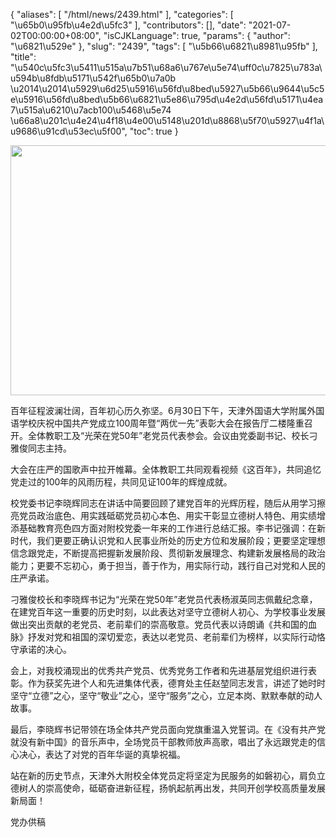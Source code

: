 {
    "aliases": [
        "/html/news/2439.html"
    ],
    "categories": [
        "\u65b0\u95fb\u4e2d\u5fc3"
    ],
    "contributors": [],
    "date": "2021-07-02T00:00:00+08:00",
    "isCJKLanguage": true,
    "params": {
        "author": "\u6821\u529e"
    },
    "slug": "2439",
    "tags": [
        "\u5b66\u6821\u8981\u95fb"
    ],
    "title": "\u540c\u5fc3\u5411\u515a\u7b51\u68a6\u767e\u5e74\uff0c\u7825\u783a\u594b\u8fdb\u5171\u542f\u65b0\u7a0b \u2014\u2014\u5929\u6d25\u5916\u56fd\u8bed\u5927\u5b66\u9644\u5c5e\u5916\u56fd\u8bed\u5b66\u6821\u5e86\u795d\u4e2d\u56fd\u5171\u4ea7\u515a\u6210\u7acb100\u5468\u5e74 \u66a8\u201c\u4e24\u4f18\u4e00\u5148\u201d\u8868\u5f70\u5927\u4f1a\u9686\u91cd\u53ec\u5f00",
    "toc": true
}


<img
    src="https://cdn.tfls.online/mirror/full/7eb5dfe2bce09fd5c2e63be3485b128d666311ba.jpg"
    style="display:block;margin-left:auto;margin-right:auto;"
    decoding="async"
    fetchpriority="auto"
    loading="lazy"
    height="400"
    width="600"
/>




  





  





百年征程波澜壮阔，百年初心历久弥坚。6月30日下午，天津外国语大学附属外国语学校庆祝中国共产党成立100周年暨“两优一先”表彰大会在报告厅二楼隆重召开。全体教职工及“光荣在党50年”老党员代表参会。会议由党委副书记、校长刁雅俊同志主持。




大会在庄严的国歌声中拉开帷幕。全体教职工共同观看视频《这百年》，共同追忆党走过的100年的风雨历程，共同见证100年的辉煌成就。




校党委书记李晓辉同志在讲话中简要回顾了建党百年的光辉历程，随后从用学习擦亮党员政治底色、用实践砥砺党员初心本色、用实干彰显立德树人特色、用实绩增添基础教育亮色四方面对附校党委一年来的工作进行总结汇报。李书记强调：在新时代，我们更要正确认识党和人民事业所处的历史方位和发展阶段；更要坚定理想信念跟党走，不断提高把握新发展阶段、贯彻新发展理念、构建新发展格局的政治能力；更要不忘初心，勇于担当，善于作为，用实际行动，践行自己对党和人民的庄严承诺。




刁雅俊校长和李晓辉书记为“光荣在党50年”老党员代表杨淑英同志佩戴纪念章，在建党百年这一重要的历史时刻，以此表达对坚守立德树人初心、为学校事业发展做出突出贡献的老党员、老前辈们的崇高敬意。党员代表以诗朗诵《共和国的血脉》抒发对党和祖国的深切爱恋，表达以老党员、老前辈们为榜样，以实际行动恪守承诺的决心。




会上，对我校涌现出的优秀共产党员、优秀党务工作者和先进基层党组织进行表彰。作为获奖先进个人和先进集体代表，德育处主任赵堃同志发言，讲述了她时时坚守“立德”之心，坚守“敬业”之心，坚守“服务”之心，立足本岗、默默奉献的动人故事。




最后，李晓辉书记带领在场全体共产党员面向党旗重温入党誓词。在《没有共产党就没有新中国》的音乐声中，全场党员干部教师放声高歌，唱出了永远跟党走的信心决心，表达了对党的百年华诞的真挚祝福。




站在新的历史节点，天津外大附校全体党员定将坚定为民服务的如磐初心，肩负立德树人的崇高使命，砥砺奋进新征程，扬帆起航再出发，共同开创学校高质量发展新局面！





  





党办供稿


